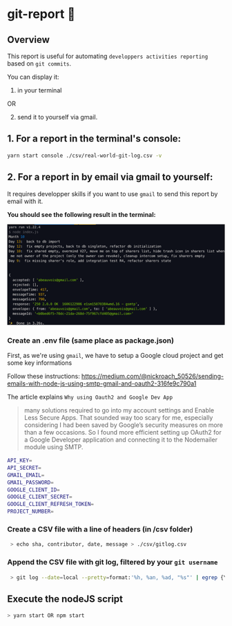 # git-report :rocket:

## Overview

This report is useful for automating `developpers activities reporting` based on `git commits`.

You can display it:

1. in your terminal

OR

2. send it to yourself via gmail.

## 1. For a report in the terminal's console:

```bash
yarn start console ./csv/real-world-git-log.csv -v
```

## 2. For a report in by email via gmail to yourself:

It requires developper skills if you want to use `gmail` to send this report by email with it.

**You should see the following result in the terminal:**

![git-report-result](git-report-result.png)

### Create an .env file (same place as package.json)

First, as we're using `gmail`, we have to setup a Google cloud project and get some key informations

Follow these instructions: https://medium.com/@nickroach_50526/sending-emails-with-node-js-using-smtp-gmail-and-oauth2-316fe9c790a1

The article explains `Why using Oauth2 and Google Dev App`

> many solutions required to go into my account settings and Enable Less Secure Apps. That sounded way too scary for me, especially considering I had been saved by Google’s security measures on more than a few occasions.
> So I found more efficient setting up OAuth2 for a Google Developer application and connecting it to the Nodemailer module using SMTP.

```bash
API_KEY=
API_SECRET=
GMAIL_EMAIL=
GMAIL_PASSWORD=
GOOGLE_CLIENT_ID=
GOOGLE_CLIENT_SECRET=
GOOGLE_CLIENT_REFRESH_TOKEN=
PROJECT_NUMBER=
```

### Create a CSV file with a line of headers (in /csv folder)

```bash
 > echo sha, contributor, date, message > ./csv/gitlog.csv
```

### Append the CSV file with git log, filtered by your `git username`

```bash
 > git log --date=local --pretty=format:'%h, %an, %ad, "%s"' | egrep {YOUR GIT USERNAME} >> ./csv/gitlog.csv

```

## Execute the nodeJS script

```bash
> yarn start OR npm start
```
